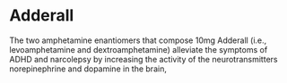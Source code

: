 # Adderall
The two amphetamine enantiomers that compose 10mg Adderall (i.e., levoamphetamine and dextroamphetamine) alleviate the symptoms of ADHD and narcolepsy by increasing the activity of the neurotransmitters norepinephrine and dopamine in the brain,
